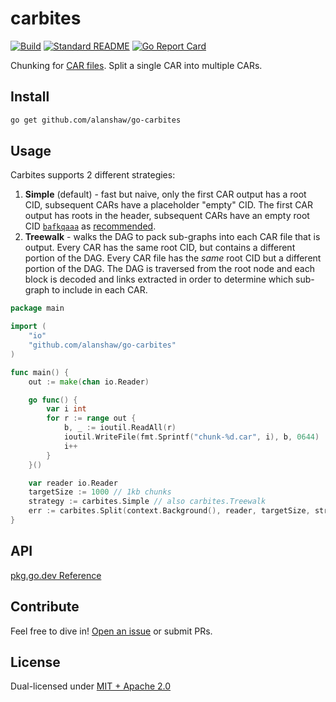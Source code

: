 # carbites

[![Build](https://github.com/alanshaw/go-carbites/actions/workflows/main.yml/badge.svg)](https://github.com/alanshaw/go-carbites/actions/workflows/main.yml)
[![Standard README](https://img.shields.io/badge/readme%20style-standard-brightgreen.svg)](https://github.com/RichardLitt/standard-readme)
[![Go Report Card](https://goreportcard.com/badge/github.com/alanshaw/go-carbites)](https://goreportcard.com/report/github.com/alanshaw/go-carbites)

Chunking for [CAR files](https://ipld.io/specs/transport/car/). Split a single CAR into multiple CARs.

## Install

```sh
go get github.com/alanshaw/go-carbites
```

## Usage

Carbites supports 2 different strategies:

1. **Simple** (default) - fast but naive, only the first CAR output has a root CID, subsequent CARs have a placeholder "empty" CID. The first CAR output has roots in the header, subsequent CARs have an empty root CID [`bafkqaaa`](https://cid.ipfs.io/#bafkqaaa) as [recommended](https://ipld.io/specs/transport/car/carv1/#number-of-roots).
2. **Treewalk** - walks the DAG to pack sub-graphs into each CAR file that is output. Every CAR has the same root CID, but contains a different portion of the DAG. Every CAR file has the _same_ root CID but a different portion of the DAG. The DAG is traversed from the root node and each block is decoded and links extracted in order to determine which sub-graph to include in each CAR.

```go
package main

import (
	"io"
	"github.com/alanshaw/go-carbites"
)

func main() {
	out := make(chan io.Reader)

	go func() {
		var i int
		for r := range out {
			b, _ := ioutil.ReadAll(r)
			ioutil.WriteFile(fmt.Sprintf("chunk-%d.car", i), b, 0644)
			i++
		}
	}()

	var reader io.Reader
	targetSize := 1000 // 1kb chunks
	strategy := carbites.Simple // also carbites.Treewalk
	err := carbites.Split(context.Background(), reader, targetSize, strategy, out)
}

```

## API

[pkg.go.dev Reference](https://pkg.go.dev/github.com/alanshaw/go-carbites)

## Contribute

Feel free to dive in! [Open an issue](https://github.com/alanshaw/go-carbites/issues/new) or submit PRs.

## License

Dual-licensed under [MIT + Apache 2.0](https://github.com/alanshaw/go-carbites/blob/main/LICENSE.md)
